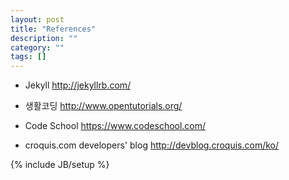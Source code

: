 ```yaml
---
layout: post
title: "References"
description: ""
category: ""
tags: []
---
```



- Jekyll
http://jekyllrb.com/

- 생활코딩
http://www.opentutorials.org/

- Code School
https://www.codeschool.com/

- croquis.com developers' blog
http://devblog.croquis.com/ko/

{% include JB/setup %}
